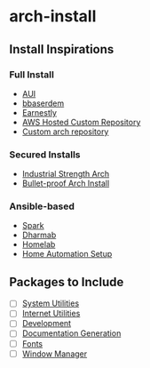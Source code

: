 # arch-install

## Install Inspirations
### Full Install

- [AUI](https://github.com/helmuthdu/aui)
- [bbaserdem](https://github.com/bbaserdem/Arch)
- [Earnestly](https://github.com/Earnestly/pkgbuilds/tree/master/system-config)
- [AWS Hosted Custom Repository](https://disconnected.systems/blog/archlinux-repo-in-aws-bucket/)
- [Custom arch repository](https://blog.akerl.org/2017/12/28/custom-arch-repo-the-automated-way/)

### Secured Installs
- [Industrial Strength Arch](https://blog.tjll.net/industrial-strength-arch-linux/)
- [Bullet-proof Arch Install](https://wiki.archlinux.org/index.php/User:Altercation/Bullet_Proof_Arch_Install)

### Ansible-based
- [Spark](https://github.com/pigmonkey/spark)
- [Dharmab](https://github.com/dharmab/ansible-archlinux)
- [Homelab](https://github.com/clintcolding/HomeLab)
- [Home Automation Setup](https://github.com/dcramer/hive)

## Packages to Include

- [ ] [System Utilities](https://github.com/rhinocerose/arch-install/blob/main/documentation/system-utilities.md)
- [ ] [Internet Utilities](https://github.com/rhinocerose/arch-install/blob/main/documentation/internet-utilities.md)
- [ ] [Development](https://github.com/rhinocerose/arch-install/blob/main/documentation/development.md)
- [ ] [Documentation Generation](https://github.com/rhinocerose/arch-install/blob/main/documentation/documentation-generation.md)
- [ ] [Fonts](https://github.com/rhinocerose/arch-install/blob/main/documentation/fonts.md)
- [ ] [Window Manager](https://github.com/rhinocerose/arch-install/blob/main/documentation/window.md)
